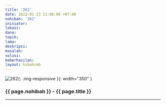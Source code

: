 ```yaml
---
title: '262'
date: 2622-01-23 11:08:00 +07:00
nohibah: '262'
inisiator:
lokasi:
dana:
topik:
lama:
deskripsi:
masalah:
solusi:
keberhasilan:
layout: hibahcmb
---
```


![262](/static/img/hibahcmb/262.png){: .img-responsive }{: width="350" }

### {{ page.nohibah }} - {{ page.title }}

---

